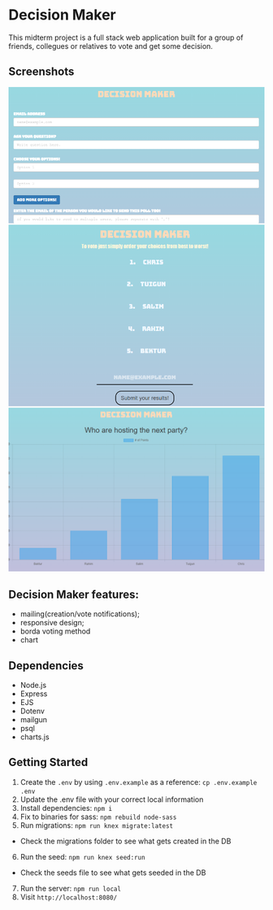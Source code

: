 # Decision Maker 

This midterm project is a full stack web application built for a group of friends, collegues or relatives to vote and get some decision.

## Screenshots
![Decision Maker](./docs/dm1.png)
![Decision Maker](./docs/dm2.png)
![Decision Maker](./docs/dm3.png)

## Decision Maker features:
- mailing(creation/vote notifications);
- responsive design;
- borda voting method
- chart

## Dependencies

- Node.js
- Express
- EJS
- Dotenv
- mailgun
- psql
- charts.js

## Getting Started

1. Create the `.env` by using `.env.example` as a reference: `cp .env.example .env`
2. Update the .env file with your correct local information
3. Install dependencies: `npm i`
4. Fix to binaries for sass: `npm rebuild node-sass`
5. Run migrations: `npm run knex migrate:latest`
  - Check the migrations folder to see what gets created in the DB
6. Run the seed: `npm run knex seed:run`
  - Check the seeds file to see what gets seeded in the DB
7. Run the server: `npm run local`
8. Visit `http://localhost:8080/`
